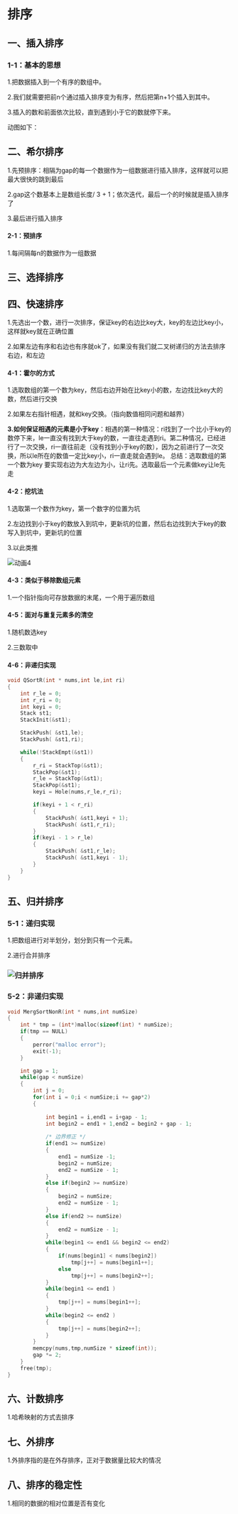# 排序

## 一、插入排序

### 1-1：基本的思想

1.把数据插入到一个有序的数组中。

2.我们就需要把前n个通过插入排序变为有序，然后把第n+1个插入到其中。

3.插入的数和前面依次比较，直到遇到小于它的数就停下来。

动图如下：

## 二、希尔排序

1.先预排序：相隔为gap的每一个数据作为一组数据进行插入排序，这样就可以把最大很快的跳到最后

2.gap这个数基本上是数组长度/ 3 + 1；依次迭代，最后一个的时候就是插入排序了

3.最后进行插入排序

#### 2-1：预排序  

1.每间隔每n的数据作为一组数据    

## 三、选择排序



## 四、快速排序

1.先选出一个数，进行一次排序，保证key的右边比key大，key的左边比key小，这样就key就在正确位置

2.如果左边有序和右边也有序就ok了，如果没有我们就二叉树递归的方法去排序右边，和左边

#### 4-1：霍尔的方式

1.选取数组的第一个数为key，然后右边开始在比key小的数，左边找比key大的数，然后进行交换

2.如果左右指针相遇，就和key交换。（指向数值相同问题和越界）

**3.如何保证相遇的元素是小于key**：相遇的第一种情况：ri找到了一个比小于key的数停下来，le一直没有找到大于key的数，一直往走遇到ri。第二种情况，已经进行了一次交换，ri一直往前走（没有找到小于key的数），因为之前进行了一次交换，所以le所在的数值一定比key小，ri一直走就会遇到le。 总结：选取数组的第一个数为key 要实现右边为大左边为小，让ri先。选取最后一个元素做key让le先走



#### 4-2：挖坑法 

1.选取第一个数作为key，第一个数字的位置为坑

2.左边找到小于key的数放入到坑中，更新坑的位置，然后右边找到大于key的数写入到坑中，更新坑的位置

3.以此类推

![动画4](D:\笔记\数据结构\动画4.gif)

#### 4-3：类似于移除数组元素

1.一个指针指向可存放数据的末尾，一个用于遍历数组



#### 4-5：面对与重复元素多的清空

1.随机数选key

2.三数取中

#### 4-6：非递归实现

```c
void QSortR(int * nums,int le,int ri)
{
	int r_le = 0;
	int r_ri = 0;
	int keyi = 0;
	Stack st1;
	StackInit(&st1);

	StackPush( &st1,le);
	StackPush( &st1,ri);

	while(!StackEmpt(&st1))
	{
		r_ri = StackTop(&st1);
		StackPop(&st1);
		r_le = StackTop(&st1);
		StackPop(&st1);
		keyi = Hole(nums,r_le,r_ri);

		if(keyi + 1 < r_ri)
		{
			StackPush( &st1,keyi + 1);
			StackPush( &st1,r_ri);				
		}
		if(keyi - 1 > r_le)
		{
			StackPush( &st1,r_le);
			StackPush( &st1,keyi - 1);			
		}		
	}
}
```

## 五、归并排序

### 5-1：递归实现

1.把数组进行对半划分，划分到只有一个元素。

2.进行合并排序

### ![归并排序](D:\笔记\数据结构\归并排序.png)

### 5-2：非递归实现

```c
void MergSortNonR(int * nums,int numSize)
{
	int * tmp = (int*)malloc(sizeof(int) * numSize);
	if(tmp == NULL)
	{
		perror("malloc error");
		exit(-1);
	}

	int gap = 1;
	while(gap < numSize)
	{
		int j = 0;
		for(int i = 0;i < numSize;i += gap*2)
		{
			
			int begin1 = i,end1 = i+gap - 1;
			int begin2 = end1 + 1,end2 = begin2 + gap - 1;
			
            /* 边界修正 */
			if(end1 >= numSize)
			{
				end1 = numSize -1;
				begin2 = numSize;
				end2 = numSize - 1;
			}
			else if(begin2 >= numSize)
			{
				begin2 = numSize;
				end2 = numSize - 1;				
			}
			else if(end2 >= numSize)
			{
				end2 = numSize - 1;
			}
			while(begin1 <= end1 && begin2 <= end2)
			{
				if(nums[begin1] < nums[begin2])
					tmp[j++] = nums[begin1++];
				else
					tmp[j++] = nums[begin2++];
			}
			while(begin1 <= end1 )
			{
				tmp[j++] = nums[begin1++];
			}	
			while(begin2 <= end2 )
			{
				tmp[j++] = nums[begin2++];
			}			
		}
		memcpy(nums,tmp,numSize * sizeof(int));
		gap *= 2;
	}
	free(tmp);
}
```

## 六、计数排序

1.哈希映射的方式去排序

## 七、外排序

1.外排序指的是在外存排序，正对于数据量比较大的情况 

## 八、排序的稳定性

1.相同的数据的相对位置是否有变化

